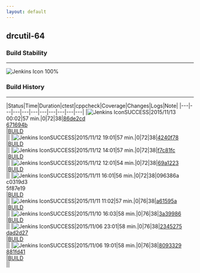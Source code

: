 ```yaml
---
layout: default
---
```

## drcutil-64
### Build Stability
___
![Jenkins Icon](http://jenkinshrg.github.io/images/48x48/health-80plus.png)
100%
  
### Build History
___
|Status|Time|Duration|<span class='badge'>ctest</span>|<span class='badge'>cppcheck</span>|Coverage|Changes|Logs|Note|
|---|---|---|---|---|---|---|---|---|---|
|![Jenkins Icon](http://jenkinshrg.github.io/images/24x24/blue.png)SUCCESS|2015/11/13 00:02|57 min.|0|72|38|[86de2cd](https://github.com/jrl-umi3218/hmc2/commit/86de2cd)<br>[671694b](https://github.com/jrl-umi3218/hrpsys-humanoid/commit/671694b)<br>|[BUILD](https://drive.google.com/file/d/0B54sHwaxmuM4YkVPUVhZLXl6a28/view?usp=drivesdk)<br>||
|![Jenkins Icon](http://jenkinshrg.github.io/images/24x24/blue.png)SUCCESS|2015/11/12 19:01|57 min.|0|72|38|[4240f78](https://github.com/jrl-umi3218/hmc2/commit/4240f78)<br>|[BUILD](https://drive.google.com/file/d/0B54sHwaxmuM4QVRSY2dKWFpmMlE/view?usp=drivesdk)<br>||
|![Jenkins Icon](http://jenkinshrg.github.io/images/24x24/blue.png)SUCCESS|2015/11/12 14:01|57 min.|0|72|38|[f7c81fc](https://github.com/jrl-umi3218/hrpcnoid/commit/f7c81fc)<br>|[BUILD](https://drive.google.com/file/d/0B54sHwaxmuM4VlV0QVd4N2tvbzQ/view?usp=drivesdk)<br>||
|![Jenkins Icon](http://jenkinshrg.github.io/images/24x24/blue.png)SUCCESS|2015/11/12 12:01|54 min.|0|72|38|[69a1223](https://github.com/jrl-umi3218/hrpcnoid/commit/69a1223)<br>|[BUILD](https://drive.google.com/file/d/0B54sHwaxmuM4Q29Kbm5fNzJnaXM/view?usp=drivesdk)<br>||
|![Jenkins Icon](http://jenkinshrg.github.io/images/24x24/blue.png)SUCCESS|2015/11/11 16:01|56 min.|0|72|38|096386a<br>c0319d3<br>5f87e19<br>|[BUILD](https://drive.google.com/file/d/0B54sHwaxmuM4Z1JDcFJ4LWdwMms/view?usp=drivesdk)<br>||
|![Jenkins Icon](http://jenkinshrg.github.io/images/24x24/blue.png)SUCCESS|2015/11/11 11:02|57 min.|0|76|38|[a61595a](https://github.com/jrl-umi3218/hrpcnoid/commit/a61595a)<br>|[BUILD](https://drive.google.com/file/d/0B54sHwaxmuM4VmVJOFVITnB3dnM/view?usp=drivesdk)<br>||
|![Jenkins Icon](http://jenkinshrg.github.io/images/24x24/blue.png)SUCCESS|2015/11/10 16:03|58 min.|0|76|38|[3a39986](https://github.com/jrl-umi3218/hmc2/commit/3a39986)<br>|[BUILD](https://drive.google.com/file/d/0B54sHwaxmuM4c3AtTUdkTTJzbDA/view?usp=drivesdk)<br>||
|![Jenkins Icon](http://jenkinshrg.github.io/images/24x24/blue.png)SUCCESS|2015/11/06 23:01|58 min.|0|76|38|[2345275](https://github.com/fkanehiro/hrpsys-base/commit/2345275)<br>[dad2d27](https://github.com/fkanehiro/hrpsys-base/commit/dad2d27)<br>|[BUILD](https://drive.google.com/file/d/0B54sHwaxmuM4Smtja19CSV8weHM/view?usp=drivesdk)<br>||
|![Jenkins Icon](http://jenkinshrg.github.io/images/24x24/blue.png)SUCCESS|2015/11/06 19:01|58 min.|0|76|38|[8093329](https://github.com/jrl-umi3218/hrpsys-humanoid/commit/8093329)<br>[881fd41](https://github.com/jrl-umi3218/hrpsys-humanoid/commit/881fd41)<br>|[BUILD](https://drive.google.com/file/d/0B54sHwaxmuM4TWNMUU5GcnhDeU0/view?usp=drivesdk)<br>||
